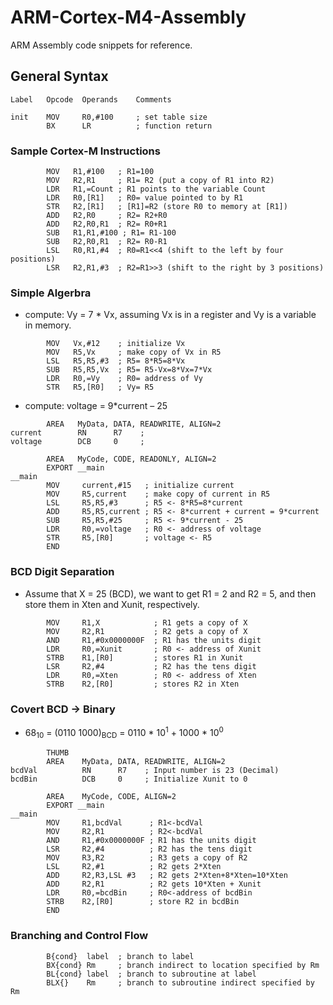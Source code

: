 # ARM-Cortex-M4-Assembly

ARM Assembly code snippets for reference.


## General Syntax

```
Label   Opcode  Operands    Comments

init    MOV     R0,#100     ; set table size
        BX      LR          ; function return
```

### Sample Cortex-M Instructions

```
        MOV   R1,#100   ; R1=100
        MOV   R2,R1     ; R1= R2 (put a copy of R1 into R2)
        LDR   R1,=Count ; R1 points to the variable Count
        LDR   R0,[R1]   ; R0= value pointed to by R1
        STR   R2,[R1]   ; [R1]=R2 (store R0 to memory at [R1])
        ADD   R2,R0     ; R2= R2+R0
        ADD   R2,R0,R1  ; R2= R0+R1
        SUB   R1,R1,#100 ; R1= R1-100
        SUB   R2,R0,R1  ; R2= R0-R1
        LSL   R0,R1,#4  ; R0=R1<<4 (shift to the left by four positions)
        LSR   R2,R1,#3  ; R2=R1>>3 (shift to the right by 3 positions)
```

### Simple Algerbra
* compute: Vy = 7 * Vx, assuming Vx is in a register and Vy is a variable in memory.

```
        MOV   Vx,#12    ; initialize Vx
        MOV   R5,Vx     ; make copy of Vx in R5
        LSL   R5,R5,#3  ; R5= 8*R5=8*Vx
        SUB   R5,R5,Vx  ; R5= R5-Vx=8*Vx=7*Vx
        LDR   R0,=Vy    ; R0= address of Vy
        STR   R5,[R0]   ; Vy= R5
```

* compute: voltage = 9*current – 25

```
        AREA   MyData, DATA, READWRITE, ALIGN=2
current        RN      R7    ;
voltage        DCB     0     ;

        AREA   MyCode, CODE, READONLY, ALIGN=2
        EXPORT __main      
__main
        MOV     current,#15   ; initialize current
        MOV     R5,current    ; make copy of current in R5
        LSL     R5,R5,#3      ; R5 <- 8*R5=8*current
        ADD     R5,R5,current ; R5 <- 8*current + current = 9*current
        SUB     R5,R5,#25     ; R5 <- 9*current - 25
        LDR     R0,=voltage   ; R0 <- address of voltage
        STR     R5,[R0]       ; voltage <- R5
        END
```

### BCD Digit Separation
* Assume that X = 25 (BCD), we want to get R1 = 2 and R2 = 5, and then store them in Xten and Xunit, respectively.

```
        MOV     R1,X            ; R1 gets a copy of X
        MOV     R2,R1           ; R2 gets a copy of X
        AND     R1,#0x0000000F  ; R1 has the units digit
        LDR     R0,=Xunit       ; R0 <- address of Xunit
        STRB    R1,[R0]         ; stores R1 in Xunit
        LSR     R2,#4           ; R2 has the tens digit
        LDR     R0,=Xten        ; R0 <- address of Xten
        STRB    R2,[R0]         ; stores R2 in Xten
```

### Covert BCD -> Binary
* 68<sub>10</sub> = (0110 1000)<sub>BCD</sub> = 0110 * 10<sup>1</sup> + 1000 * 10<sup>0</sup>
```
        THUMB
        AREA    MyData, DATA, READWRITE, ALIGN=2
bcdVal          RN      R7    ; Input number is 23 (Decimal)
bcdBin          DCB     0     ; Initialize Xunit to 0
       
        AREA    MyCode, CODE, ALIGN=2
        EXPORT __main
__main
        MOV     R1,bcdVal      ; R1<-bcdVal
        MOV     R2,R1          ; R2<-bcdVal
        AND     R1,#0x0000000F ; R1 has the units digit
        LSR     R2,#4          ; R2 has the tens digit
        MOV     R3,R2          ; R3 gets a copy of R2
        LSL     R2,#1          ; R2 gets 2*Xten
        ADD     R2,R3,LSL #3   ; R2 gets 2*Xten+8*Xten=10*Xten
        ADD     R2,R1          ; R2 gets 10*Xten + Xunit
        LDR     R0,=bcdBin     ; R0<-address of bcdBin
        STRB    R2,[R0]        ; store R2 in bcdBin
        END
```
### Branching and Control Flow
```
        B{cond}  label  ; branch to label
        BX{cond} Rm     ; branch indirect to location specified by Rm
        BL{cond} label  ; branch to subroutine at label
        BLX{}    Rm     ; branch to subroutine indirect specified by Rm
```
